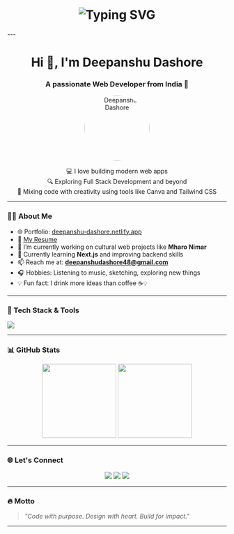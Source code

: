 <!-- GitHub Profile README for Deepanshu Dashore -->

<!-- Typing Animation -->
<h1 align="center">
  <img src="https://readme-typing-svg.demolab.com?font=Fira+Code&duration=3000&pause=1000&color=F97316&center=true&vCenter=true&width=435&lines=Hi+%F0%9F%91%8B%2C+I'm+Deepanshu+Dashore;Web+Developer+%7C+MERN+Stack+Enthusiast;Love+building+awesome+projects" alt="Typing SVG" />
</h1>
---

<h1 align="center">Hi 👋, I'm Deepanshu Dashore</h1>
<h3 align="center">A passionate Web Developer from India 🚀</h3>

<p align="center">
  <img src="https://avatars.githubusercontent.com/u/151617949?v=4" width="150" alt="Deepanshu Dashore" style="border-radius: 50%;" />
</p>

<p align="center">
  💻 I love building modern web apps <br/>
  🔍 Exploring Full Stack Development and beyond <br/>
  🎨 Mixing code with creativity using tools like Canva and Tailwind CSS <br/>
</p>

---

### 🧑‍💻 About Me

- 🌐 Portfolio: [deepanshu-dashore.netlify.app](https://deepanshu-dashore.netlify.app/)
- 📄 [My Resume](https://deepanshu-dashore.netlify.app/resume)
- 🔭 I’m currently working on cultural web projects like **Mharo Nimar**
- 🌱 Currently learning **Next.js** and improving backend skills
- 📫 Reach me at: **deepanshudashore48@gmail.com**
- 🎧 Hobbies: Listening to music, sketching, exploring new things
- 💡 Fun fact: I drink more ideas than coffee ☕💡

---

### 🚀 Tech Stack & Tools

<p align="left">
  <img src="https://skillicons.dev/icons?i=html,css,js,react,nodejs,express,mongodb,tailwind,firebase,jwt,postman,canva" />
</p>

---

### 📊 GitHub Stats

<p align="center">
  <img src="https://github-readme-stats.vercel.app/api?username=Deepanshu-dashore&show_icons=true&theme=radical" height="170" />
  <img src="https://github-readme-streak-stats.herokuapp.com/?user=Deepanshu-dashore&theme=radical" height="170"/>
</p>

---

### 🌐 Let's Connect

<p align="center">
  <a href="mailto:deepanshudashore48@gmail.com"><img src="https://img.shields.io/badge/Email-EA4335?style=for-the-badge&logo=gmail&logoColor=white"/></a>
  <a href="https://www.linkedin.com/in/deepanshu-dashore/"><img src="https://img.shields.io/badge/LinkedIn-0A66C2?style=for-the-badge&logo=linkedin&logoColor=white"/></a>
  <a href="https://www.instagram.com/deepanshu_dashore?igsh=aWJnYTJsNHRzcGFn"><img src="https://img.shields.io/badge/Instagram-E4405F?style=for-the-badge&logo=instagram&logoColor=white"/></a>
</p>

---

### 🔥 Motto

> *"Code with purpose. Design with heart. Build for impact."*

---

<!-- README generated by ChatGPT for Deepanshu Dashore -->
